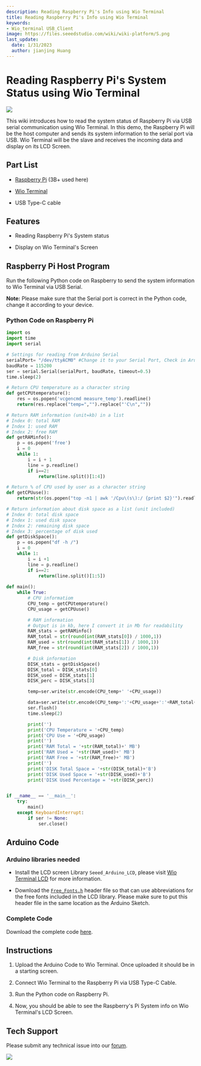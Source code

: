 ```yaml
---
description: Reading Raspberry Pi's Info using Wio Terminal
title: Reading Raspberry Pi's Info using Wio Terminal
keywords:
- Wio_terminal USB_Client
image: https://files.seeedstudio.com/wiki/wiki-platform/S.png
last_update:
  date: 1/31/2023
  author: jianjing Huang
---
```


# Reading Raspberry Pi's System Status using Wio Terminal

![](https://files.seeedstudio.com/wiki/Wio-Terminal/img/WT-rasp.gif)

This wiki introduces how to read the system status of Raspberry Pi via USB serial communication using Wio Terminal. In this demo, the Raspberry Pi will be the host computer and sends its system information to the serial port via USB. Wio Terminal will be the slave and receives the incoming data and display on its LCD Screen.

## Part List

- [Raspberry Pi](https://www.seeedstudio.com/Boards-c-17.html) (3B+ used here)

- [Wio Terminal](https://www.seeedstudio.com/Wio-Terminal-p-4509.html)

- USB Type-C cable

## Features

- Reading Raspberry Pi's System status

- Display on Wio Terminal's Screen

## Raspberry Pi Host Program

Run the following Python code on Raspberry to send the system information to Wio Terminal via USB Serial.

**Note:** Please make sure that the Serial port is correct in the Python code, change it according to your device.

### Python Code on Raspberry Pi

```py
import os
import time 
import serial

# Settings for reading from Arduino Serial
serialPort= "/dev/ttyACM0" #Change it to your Serial Port, Check in Arudino IDE
baudRate = 115200
ser = serial.Serial(serialPort, baudRate, timeout=0.5)
time.sleep(2)

# Return CPU temperature as a character string
def getCPUtemperature():
    res = os.popen('vcgencmd measure_temp').readline()
    return(res.replace("temp=","").replace("'C\n",""))

# Return RAM information (unit=kb) in a list
# Index 0: total RAM
# Index 1: used RAM
# Index 2: free RAM
def getRAMinfo():
    p = os.popen('free')
    i = 0
    while 1:
        i = i + 1
        line = p.readline()
        if i==2:
            return(line.split()[1:4])

# Return % of CPU used by user as a character string
def getCPUuse():
    return(str(os.popen("top -n1 | awk '/Cpu\(s\):/ {print $2}'").readline().strip()))

# Return information about disk space as a list (unit included)
# Index 0: total disk space
# Index 1: used disk space
# Index 2: remaining disk space
# Index 3: percentage of disk used
def getDiskSpace():
    p = os.popen("df -h /")
    i = 0
    while 1:
        i = i +1
        line = p.readline()
        if i==2:
            return(line.split()[1:5])
 
def main():
    while True:
        # CPU informatiom
        CPU_temp = getCPUtemperature()
        CPU_usage = getCPUuse()

        # RAM information
        # Output is in kb, here I convert it in Mb for readability
        RAM_stats = getRAMinfo()
        RAM_total = str(round(int(RAM_stats[0]) / 1000,1))
        RAM_used = str(round(int(RAM_stats[1]) / 1000,1))
        RAM_free = str(round(int(RAM_stats[2]) / 1000,1))

        # Disk information
        DISK_stats = getDiskSpace()
        DISK_total = DISK_stats[0]
        DISK_used = DISK_stats[1]
        DISK_perc = DISK_stats[3]

        temp=ser.write(str.encode(CPU_temp+' '+CPU_usage))

        data=ser.write(str.encode(CPU_temp+':'+CPU_usage+':'+RAM_total+':'+RAM_used+':'+RAM_free+':'+DISK_total+':'+DISK_used+':'+DISK_perc))
        ser.flush()
        time.sleep(2)

        print('')
        print('CPU Temperature = '+CPU_temp)
        print('CPU Use = '+CPU_usage)
        print('')
        print('RAM Total = '+str(RAM_total)+' MB')
        print('RAM Used = '+str(RAM_used)+' MB')
        print('RAM Free = '+str(RAM_free)+' MB')
        print('')  
        print('DISK Total Space = '+str(DISK_total)+'B')
        print('DISK Used Space = '+str(DISK_used)+'B')
        print('DISK Used Percentage = '+str(DISK_perc)) 


if __name__ == '__main__':
    try:    
        main()
    except KeyboardInterrupt:    
        if ser != None:    
            ser.close()
```

## Arduino Code

### Arduino libraries needed

- Install the LCD screen Library `Seeed_Arduino_LCD`, please visit [Wio Terminal LCD](https://wiki.seeedstudio.com/Wio-Terminal-LCD-Overview/) for more information.

- Download the [`Free_Fonts.h`](https://files.seeedstudio.com/wiki/Wio-Terminal/res/Free_Fonts.h) header file so that can use abbreviations for the free fonts included in the LCD library. Please make sure to put this header file in the same location as the Arduino Sketch.

### Complete Code

Download the complete code [here](https://files.seeedstudio.com/wiki/Wio-Terminal/res/readRasp.ino).

## Instructions

1. Upload the Arduino Code to Wio Terminal. Once uploaded it should be in a starting screen.

2. Connect Wio Terminal to the Raspberry Pi via USB Type-C Cable.

3. Run the Python code on Raspberry Pi.

4. Now, you should be able to see the Raspberry's Pi System info on Wio Terminal's LCD Screen.

## Tech Support

Please submit any technical issue into our [forum](https://forum.seeedstudio.com/). <br />
<p style={{textAlign: 'center'}}><a href="https://www.seeedstudio.com/act-4.html?utm_source=wiki&utm_medium=wikibanner&utm_campaign=newproducts" target="_blank"><img src="https://files.seeedstudio.com/wiki/Wiki_Banner/new_product.jpg" /></a></p>
